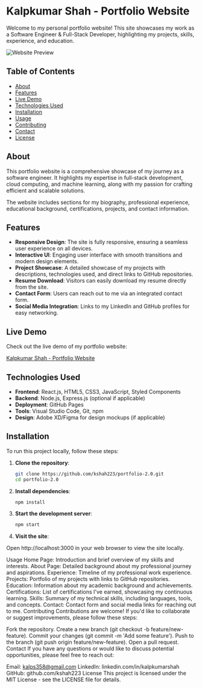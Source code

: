# Kalpkumar Shah - Portfolio Website

Welcome to my personal portfolio website! This site showcases my work as a Software Engineer & Full-Stack Developer, highlighting my projects, skills, experience, and education.

![Website Preview](https://yourwebsiteurl.com/screenshot.jpg)

## Table of Contents

- [About](#about)
- [Features](#features)
- [Live Demo](#live-demo)
- [Technologies Used](#technologies-used)
- [Installation](#installation)
- [Usage](#usage)
- [Contributing](#contributing)
- [Contact](#contact)
- [License](#license)

## About

This portfolio website is a comprehensive showcase of my journey as a software engineer. It highlights my expertise in full-stack development, cloud computing, and machine learning, along with my passion for crafting efficient and scalable solutions.

The website includes sections for my biography, professional experience, educational background, certifications, projects, and contact information.

## Features

- **Responsive Design**: The site is fully responsive, ensuring a seamless user experience on all devices.
- **Interactive UI**: Engaging user interface with smooth transitions and modern design elements.
- **Project Showcase**: A detailed showcase of my projects with descriptions, technologies used, and direct links to GitHub repositories.
- **Resume Download**: Visitors can easily download my resume directly from the site.
- **Contact Form**: Users can reach out to me via an integrated contact form.
- **Social Media Integration**: Links to my LinkedIn and GitHub profiles for easy networking.

## Live Demo

Check out the live demo of my portfolio website:

[Kalpkumar Shah - Portfolio Website](https://www.kalpkumarshah.com)

## Technologies Used

- **Frontend**: React.js, HTML5, CSS3, JavaScript, Styled Components
- **Backend**: Node.js, Express.js (optional if applicable)
- **Deployment**: GitHub Pages
- **Tools**: Visual Studio Code, Git, npm
- **Design**: Adobe XD/Figma for design mockups (if applicable)

## Installation

To run this project locally, follow these steps:

1. **Clone the repository**:

   ```bash
   git clone https://github.com/kshah223/portfolio-2.0.git
   cd portfolio-2.0
   ```
2. **Install dependencies**:

   ```bash
   npm install
   ```
3. **Start the development server**:

   ```bash
   npm start
   ```
4. **Visit the site**:
   
Open http://localhost:3000 in your web browser to view the site locally.

Usage
Home Page: Introduction and brief overview of my skills and interests.
About Page: Detailed background about my professional journey and aspirations.
Experience: Timeline of my professional work experience.
Projects: Portfolio of my projects with links to GitHub repositories.
Education: Information about my academic background and achievements.
Certifications: List of certifications I've earned, showcasing my continuous learning.
Skills: Summary of my technical skills, including languages, tools, and concepts.
Contact: Contact form and social media links for reaching out to me.
Contributing
Contributions are welcome! If you'd like to collaborate or suggest improvements, please follow these steps:

Fork the repository.
Create a new branch (git checkout -b feature/new-feature).
Commit your changes (git commit -m 'Add some feature').
Push to the branch (git push origin feature/new-feature).
Open a pull request.
Contact
If you have any questions or would like to discuss potential opportunities, please feel free to reach out:

Email: kalps358@gmail.com
LinkedIn: linkedin.com/in/kalpkumarshah
GitHub: github.com/kshah223
License
This project is licensed under the MIT License - see the LICENSE file for details.
